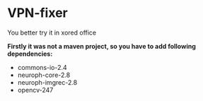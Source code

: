 VPN-fixer
=========
You better try it in xored office

**Firstly it was not a maven project, so you have to add following dependencies:**

- commons-io-2.4
- neuroph-core-2.8
- neuroph-imgrec-2.8
- opencv-247